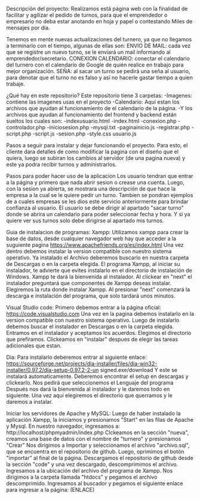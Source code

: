 Descripción del proyecto:
Realizamos está página web con la finalidad de facilitar y agilizar el pedido de turnos, para que el emprendedor o empresario no deba estar anotando en hoja y papel o contestando Miles de mensajes por día. 

Tenemos en mente nuevas actualizaciones del turnero, ya que no llegamos a terminarlo con el tiempo, algunas de ellas son: 
ENVIO DE MAIL: cada vez que se registre un nuevo turno, se le enviará un mail informando al emprendedor/secretario. 
CONEXION CALENDARIO: conectar el calendario del turnero con el calendario de Google de quién realice en trabajo para mejor organización. 
SEÑA: al sacar un turno se pedirá una seña al usuario, para denotar que el turno no es falso y así no hacerle gastar tiempo a quien trabaje.

¿Qué hay en este repositorio?
Este repositorio tiene 3 carpetas:
-Imagenes: contiene las imagenes usas en el proyecto
-Calendario: Aquí estan los archivos que ayudan al funcionamiento de el calendario de la página.
-Y los archivos que ayudan al funcionamiento del frontend y backend están sueltos los cuales son:
  -indexusuario.html
  -index.html
  -conexion.php
  -controlador.php
  -iniciosesion.php
  -mysql.txt
  -paginainicio.js
  -registrar.php
  -script.php
  -script.js
  -sesion.php
  -style.css
  usuario.js

Pasos a seguir para instalar y dejar funcionando el proyecto.
Para esto, el cliente dara detalles de como modificar la pagina con el diseño que el quiera, luego se subiran los cambios al servidor (de una pagina nueva) y este ya podra recibir turnos y administrarlos.

Pasos para poder hacer uso de la aplicacion
Los usuario tendran que entrar a la página y primero que nada abrir sesion o crease una cuenta. Luego, con la sesion ya abierta, se mostrara una descripción de que hace la empresa a la cual se le quiere pedir un turno. Tambien se pondran ejemplos de a cuales empresas se les dios este servicio anteriormente para brindar confianza al usuario. El usuario se debe dirigir al apartado "sacar turno" donde se abrira un calendario para poder seleccionar fecha y hora. Y si ya quiere ver sus turnos solo debe dirigirse al apartado mis turnos.

Guia de instalacion de programas:
Xampp:
Utilizamos xampp para crear la base de datos, desde cualquier navegador web hay que acceder a la suguiente pagina https://www.apachefriends.org/es/index.html
Una vez dentro debemos instalar la version compatible con nuestro sistema operativo. Ya instalado el Archivo deberemos buscarlo en nuestra carpeta de Descargas o en la carpeta
elegida. El programa Xampp, al iniciar su instalador, te advierte que evites instalarlo en el directorio de
instalación de Windows. Xampp te dará la bienvenida al instalador. Al clickear en "next" el instalador preguntará que componentes de Xampp deseas instalar. Elegiremos la ruta donde instalar Xampp. Al presionar "next" comenzará la descarga e instalación del programa, que solo tardará unos minutos.

Visual Studio code:
Primero debemos entrar a la página oficial: https://code.visualstudio.com
Una vez en la pagina debemos instalarlo en la version compatible con nuestro sistema
operativo. Luego de instalarlo debemos buscar el instalador en Descargas o en la carpeta elegida.
Entramos en el instalador y aceptamos los acuerdos. Elegimos el directorio que prefiramos. Clickeamos en "instalar" despues de elegir las tareas adicionales que estan.

Dia:
Para instalarlo deberemos entrar al siguiente enlace:
https://sourceforge.net/projects/dia-installer/files/dia-win32-installer/0.97.2/dia-setup-0.97.2-2-un
signed.exe/download
Y este se instalará automaticamente.
Deberemos encontrar el setup en descargas y clickearlo.
Nos pedirá que seleccionemos el Lenguaje del programa
Después nos dará la bienvenida al instalador y le daremos todo en siguiente.
Una vez aquí elegiremos el directorio que querramos y le daremos a instalar.

Iniciar los servidores de Apache y MySQL:
Luego de haber instalado la aplicación Xampp, la iniciamos y presionamos "Start" en las filas de
Apache y Mysql.
En nuestro navegador, ingresamos a: http://localhost/phpmyadmin/index.php
Clckeamos en la sección "nueva", creamos una base de datos con el nombre de "turnero" y
presionamos "Crear"
Nos dirigimos a Importar y seleccionamos el archivo "archivo.sql", que se encuentra en el
repositorio de github. Luego, oprimimos el botón "importar" al final de la página.
Descargamos el repositorio de github desde la sección "code" y una vez descargado,
descomprimimos el archivo.
Ingresamos a la ubicación del archivo del programa de Xampp. Nos dirigimos a la carpeta
llamada "htdocs" y pegamos el archivo descomprimido.
Ingresamos al buscador y pegamos el siguiente enlace para ingresar a la página: (ENLACE)



